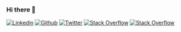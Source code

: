 ### Hi there 👋

<!--
**rpizzolato/rpizzolato** is a ✨ _special_ ✨ repository because its `README.md` (this file) appears on your GitHub profile.

Here are some ideas to get you started:

- 🔭 I’m currently working on ...
- 🌱 I’m currently learning ...
- 👯 I’m looking to collaborate on ...
- 🤔 I’m looking for help with ...
- 💬 Ask me about ...
- 📫 How to reach me: ...
- 😄 Pronouns: ...
- ⚡ Fun fact: ...
-->

[![Linkedin](https://img.shields.io/badge/-LinkedIn-0073b0?logo=Linkedin&logoColor=white&link=https://www.linkedin.com/in/rpizzolato/)](https://www.linkedin.com/in/rpizzolato/)
[![Github](https://img.shields.io/badge/-Github-24292e?logo=Github&logoColor=white&link=https://github.com/rpizzolato)](https://github.com/rpizzolato)
[![Twitter](https://img.shields.io/badge/-Twitter-1da1f2?labelColor=1da1f2&logo=twitter&logoColor=white&link=https://twitter.com/ropizzolato)](https://twitter.com/ropizzolato)
[![Stack Overflow](https://img.shields.io/badge/-Stack%20Overflow-4ca143?labelColor=4ca143&logo=stackoverflow&logoColor=white&link=https://pt.stackoverflow.com/users/154720/rodrigo)](https://pt.stackoverflow.com/users/154720/rodrigo)
[![Stack Overflow](https://img.shields.io/badge/-Stack%20Overflow-f48024?labelColor=f48024&logo=stackoverflow&logoColor=white&link=https://stackoverflow.com/users/10682983/rodrigo)](https://stackoverflow.com/users/10682983/rodrigo)
